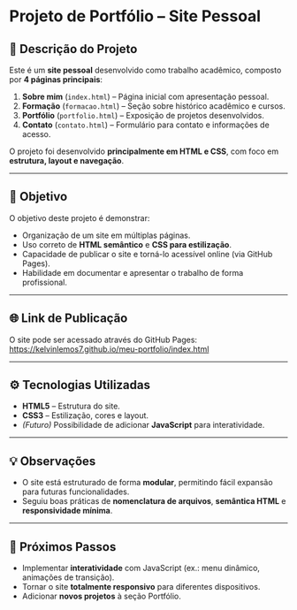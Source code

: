 # Projeto de Portfólio – Site Pessoal

## 📝 Descrição do Projeto

Este é um **site pessoal** desenvolvido como trabalho acadêmico, composto por **4 páginas principais**:

1. **Sobre mim** (`index.html`) – Página inicial com apresentação pessoal.  
2. **Formação** (`formacao.html`) – Seção sobre histórico acadêmico e cursos.  
3. **Portfólio** (`portfolio.html`) – Exposição de projetos desenvolvidos.  
4. **Contato** (`contato.html`) – Formulário para contato e informações de acesso.  

O projeto foi desenvolvido **principalmente em HTML e CSS**, com foco em **estrutura, layout e navegação**.

---

## 🎯 Objetivo

O objetivo deste projeto é demonstrar:  

- Organização de um site em múltiplas páginas.  
- Uso correto de **HTML semântico** e **CSS para estilização**.  
- Capacidade de publicar o site e torná-lo acessível online (via GitHub Pages).  
- Habilidade em documentar e apresentar o trabalho de forma profissional.  


---

## 🌐 Link de Publicação

O site pode ser acessado através do GitHub Pages:  
https://kelvinlemos7.github.io/meu-portfolio/index.html


---

## ⚙️ Tecnologias Utilizadas

- **HTML5** – Estrutura do site.  
- **CSS3** – Estilização, cores e layout.  
- _(Futuro)_ Possibilidade de adicionar **JavaScript** para interatividade.  

---

## 💡 Observações

- O site está estruturado de forma **modular**, permitindo fácil expansão para futuras funcionalidades.  
- Seguiu boas práticas de **nomenclatura de arquivos**, **semântica HTML** e **responsividade mínima**.  

---

## 🚀 Próximos Passos

- Implementar **interatividade** com JavaScript (ex.: menu dinâmico, animações de transição).  
- Tornar o site **totalmente responsivo** para diferentes dispositivos.  
- Adicionar **novos projetos** à seção Portfólio.  


